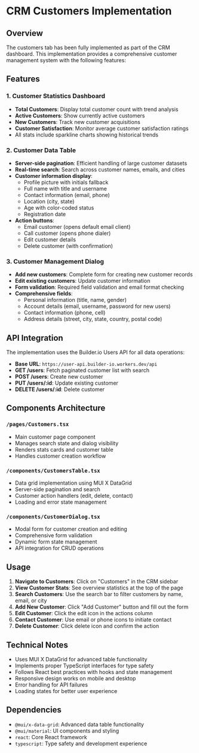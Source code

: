 # CRM Customers Implementation

## Overview

The customers tab has been fully implemented as part of the CRM dashboard. This implementation provides a comprehensive customer management system with the following features:

## Features

### 1. Customer Statistics Dashboard

- **Total Customers**: Display total customer count with trend analysis
- **Active Customers**: Show currently active customers
- **New Customers**: Track new customer acquisitions
- **Customer Satisfaction**: Monitor average customer satisfaction ratings
- All stats include sparkline charts showing historical trends

### 2. Customer Data Table

- **Server-side pagination**: Efficient handling of large customer datasets
- **Real-time search**: Search across customer names, emails, and cities
- **Customer information display**:
  - Profile picture with initials fallback
  - Full name with title and username
  - Contact information (email, phone)
  - Location (city, state)
  - Age with color-coded status
  - Registration date
- **Action buttons**:
  - Email customer (opens default email client)
  - Call customer (opens phone dialer)
  - Edit customer details
  - Delete customer (with confirmation)

### 3. Customer Management Dialog

- **Add new customers**: Complete form for creating new customer records
- **Edit existing customers**: Update customer information
- **Form validation**: Required field validation and email format checking
- **Comprehensive fields**:
  - Personal information (title, name, gender)
  - Account details (email, username, password for new users)
  - Contact information (phone, cell)
  - Address details (street, city, state, country, postal code)

## API Integration

The implementation uses the Builder.io Users API for all data operations:

- **Base URL**: `https://user-api.builder-io.workers.dev/api`
- **GET /users**: Fetch paginated customer list with search
- **POST /users**: Create new customer
- **PUT /users/:id**: Update existing customer
- **DELETE /users/:id**: Delete customer

## Components Architecture

### `/pages/Customers.tsx`

- Main customer page component
- Manages search state and dialog visibility
- Renders stats cards and customer table
- Handles customer creation workflow

### `/components/CustomersTable.tsx`

- Data grid implementation using MUI X DataGrid
- Server-side pagination and search
- Customer action handlers (edit, delete, contact)
- Loading and error state management

### `/components/CustomerDialog.tsx`

- Modal form for customer creation and editing
- Comprehensive form validation
- Dynamic form state management
- API integration for CRUD operations

## Usage

1. **Navigate to Customers**: Click on "Customers" in the CRM sidebar
2. **View Customer Stats**: See overview statistics at the top of the page
3. **Search Customers**: Use the search bar to filter customers by name, email, or city
4. **Add New Customer**: Click "Add Customer" button and fill out the form
5. **Edit Customer**: Click the edit icon in the actions column
6. **Contact Customer**: Use email or phone icons to initiate contact
7. **Delete Customer**: Click delete icon and confirm the action

## Technical Notes

- Uses MUI X DataGrid for advanced table functionality
- Implements proper TypeScript interfaces for type safety
- Follows React best practices with hooks and state management
- Responsive design works on mobile and desktop
- Error handling for API failures
- Loading states for better user experience

## Dependencies

- `@mui/x-data-grid`: Advanced data table functionality
- `@mui/material`: UI components and styling
- `react`: Core React framework
- `typescript`: Type safety and development experience
